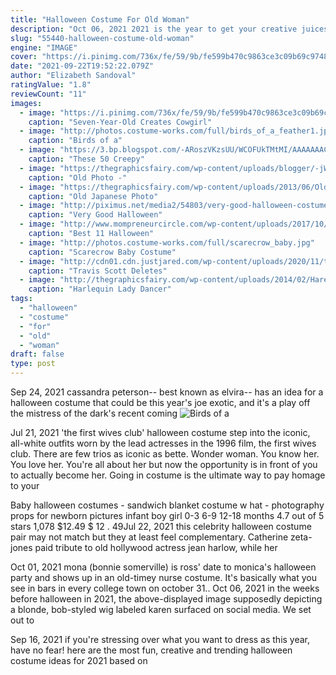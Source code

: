 ```yaml
---
title: "Halloween Costume For Old Woman"
description: "Oct 06, 2021 2021 is the year to get your creative juices flowing with one of these best-ever halloween costume ideas for men. Whether you opt for a cool, pop culture-inspired, or classic costume,"
slug: "55440-halloween-costume-old-woman"
engine: "IMAGE"
cover: "https://i.pinimg.com/736x/fe/59/9b/fe599b470c9863ce3c09b69c9748e5b3--party-costumes-diy-costumes.jpg"
date: "2021-09-22T19:52:22.079Z"
author: "Elizabeth Sandoval"
ratingValue: "1.8"
reviewCount: "11"
images:
  - image: "https://i.pinimg.com/736x/fe/59/9b/fe599b470c9863ce3c09b69c9748e5b3--party-costumes-diy-costumes.jpg"
    caption: "Seven-Year-Old Creates Cowgirl"
  - image: "http://photos.costume-works.com/full/birds_of_a_feather1.jpg"
    caption: "Birds of a"
  - image: "https://3.bp.blogspot.com/-ARoszVKzsUU/WCOFUkTMtMI/AAAAAAACcgA/BiaZV5XTCsEi7ISyQz9wAuq5a1RnsOL_ACLcB/s640/vintage-creepy-photos-4.jpg"
    caption: "These 50 Creepy"
  - image: "https://thegraphicsfairy.com/wp-content/uploads/blogger/-jWSX8sWIwfw/T1VuWUb7RgI/AAAAAAAAQx0/IdnErrdZYAI/s1600/easter-bunny-girl-Vintage-Image-GraphicsFairy006.jpg"
    caption: "Old Photo -"
  - image: "https://thegraphicsfairy.com/wp-content/uploads/2013/06/Old-Japan-Photo-Geisha-Lady-Graphic-GraphicsFairy-684x1024.jpg"
    caption: "Old Japanese Photo"
  - image: "http://piximus.net/media2/54803/very-good-halloween-costume-ideas-2.jpg"
    caption: "Very Good Halloween"
  - image: "http://www.mompreneurcircle.com/wp-content/uploads/2017/10/Haloween-Costume-Ideas4.jpg"
    caption: "Best 11 Halloween"
  - image: "http://photos.costume-works.com/full/scarecrow_baby.jpg"
    caption: "Scarecrow Baby Costume"
  - image: "http://cdn01.cdn.justjared.com/wp-content/uploads/2020/11/travis-ig/travis-scott-deletes-ig-reason-why-02.jpg"
    caption: "Travis Scott Deletes"
  - image: "http://thegraphicsfairy.com/wp-content/uploads/2014/02/Harequin-Lady-Dancer-GraphicsFairy-713x1024.jpg"
    caption: "Harlequin Lady Dancer"
tags:
  - "halloween"
  - "costume"
  - "for"
  - "old"
  - "woman"
draft: false
type: post
---
```


Sep 24, 2021 cassandra peterson-- best known as elvira-- has an idea for a halloween costume that could be this year's joe exotic, and it's a play off the mistress of the dark's recent coming
![Birds of a](http://photos.costume-works.com/full/birds_of_a_feather1.jpg "Birds of a")

Jul 21, 2021 &#39;the first wives club&#39; halloween costume step into the iconic, all-white outfits worn by the lead actresses in the 1996 film, the first wives club. There are few trios as iconic as bette. Wonder woman. You know her. You love her. You&#39;re all about her but now the opportunity is in front of you to actually become her. Going in costume is the ultimate way to pay homage to your
<!--inArticleAds-->

<!--galleryOne-->

Baby halloween costumes - sandwich blanket costume w hat - photography props for newborn pictures infant boy girl 0-3 6-9 12-18 months 4.7 out of 5 stars 1,078 $12.49 $ 12 . 49Jul 22, 2021 this celebrity halloween costume pair may not match but they at least feel complementary. Catherine zeta-jones paid tribute to old hollywood actress jean harlow, while her
<!--inArticleAds-->

<!--galleryTwo-->

Oct 01, 2021 mona (bonnie somerville) is ross' date to monica's halloween party and shows up in an old-timey nurse costume. It's basically what you see in bars in every college town on october 31.. Oct 06, 2021 in the weeks before halloween in 2021, the above-displayed image supposedly depicting a blonde, bob-styled wig labeled karen surfaced on social media. We set out to
<!--galleryThree-->

Sep 16, 2021 if you're stressing over what you want to dress as this year, have no fear! here are the most fun, creative and trending halloween costume ideas for 2021 based on